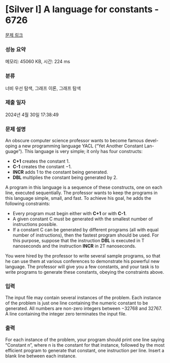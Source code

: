 # [Silver I] A language for constants - 6726 

[문제 링크](https://www.acmicpc.net/problem/6726) 

### 성능 요약

메모리: 45060 KB, 시간: 224 ms

### 분류

너비 우선 탐색, 그래프 이론, 그래프 탐색

### 제출 일자

2024년 4월 30일 17:38:49

### 문제 설명

<p>An obscure computer science professor wants to become famous devel- oping a new programming language YACL (“Yet Another Constant Lan- guage”). This language is very simple; it only has four constructs:</p>

<ul>
	<li><strong>C+1</strong> creates the constant 1.</li>
	<li><strong>C-1</strong> creates the constant −1.</li>
	<li><strong>INCR</strong> adds 1 to the constant being generated. </li>
	<li><strong>DBL</strong> multiplies the constant being generated by 2.</li>
</ul>

<p>A program in this language is a sequence of these constructs, one on each line, executed sequentially. The professor wants to keep the programs in this language simple, small, and fast. To achieve his goal, he adds the following constraints:</p>

<ul>
	<li>Every program must begin either with <strong>C+1</strong> or with <strong>C-1</strong>.</li>
	<li>A given constant C must be generated with the smallest number of instructions possible.</li>
	<li>If a constant C can be generated by different programs (all with equal number of instructions), then the fastest program should be used. For this purpose, suppose that the instruction <strong>DBL</strong> is executed in T nanoseconds and the instruction <strong>INCR</strong> in 2T nanoseconds.</li>
</ul>

<p>You were hired by the professor to write several sample programs, so that he can use them at various conferences to demonstrate his powerful new language. The professor will give you a few constants, and your task is to write programs to generate these constants, obeying the constraints above.</p>

### 입력 

 <p>The input file may contain several instances of the problem. Each instance of the problem is just one line containing the numeric constant to be generated. All numbers are non-zero integers between −32768 and 32767. A line containing the integer zero terminates the input file.</p>

<p> </p>

### 출력 

 <p>For each instance of the problem, your program should print one line saying “Constant n”, where n is the constant for that instance, followed by the most efficient program to generate that constant, one instruction per line. Insert a blank line between each instance.</p>

<p> </p>

